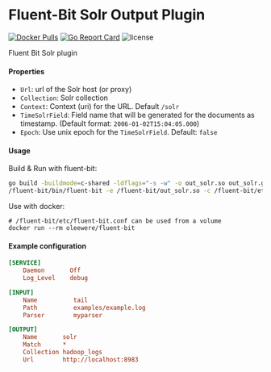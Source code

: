# Fluent-Bit Solr Output Plugin

[![Docker Pulls](https://img.shields.io/docker/pulls/oleewere/fluent-bit.svg)](https://hub.docker.com/r/oleewere/fluent-bit/)
[![Go Report Card](https://goreportcard.com/badge/github.com/oleewere/fluent-bit-solr-plugin)](https://goreportcard.com/report/github.com/oleewere/fluent-bit-solr-plugin)
![license](http://img.shields.io/badge/license-Apache%20v2-blue.svg)

Fluent Bit Solr plugin

#### Properties

- `Url`: url of the Solr host (or proxy)
- `Collection`: Solr collection
- `Context`: Context (uri) for the URL. Default `/solr`
- `TimeSolrField`: Field name that will be generated for the documents as timestamp. (Default format: `2006-01-02T15:04:05.000`)
- `Epoch`: Use unix epoch for the `TimeSolrField`. Default: `false`

#### Usage

Build & Run with fluent-bit:

```bash
go build -buildmode=c-shared -ldflags="-s -w" -o out_solr.so out_solr.go
/fluent-bit/bin/fluent-bit -e /fluent-bit/out_solr.so -c /fluent-bit/etc/fluent-bit.conf
```

Use with docker:

```
# /fluent-bit/etc/fluent-bit.conf can be used from a volume
docker run --rm oleewere/fluent-bit
```



#### Example configuration

```ini
[SERVICE]
    Daemon       Off
    Log_Level    debug

[INPUT]
    Name          tail
    Path          examples/example.log
    Parser        myparser

[OUTPUT]
    Name       solr
    Match      *
    Collection hadoop_logs
    Url        http://localhost:8983
